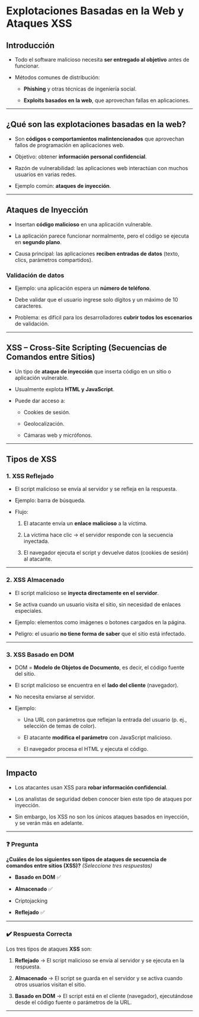 
# Explotaciones Basadas en la Web y Ataques XSS

## Introducción

- Todo el software malicioso necesita **ser entregado al objetivo** antes de funcionar.
    
- Métodos comunes de distribución:
    
    - **Phishing** y otras técnicas de ingeniería social.
        
    - **Exploits basados en la web**, que aprovechan fallas en aplicaciones.
        

---

## ¿Qué son las explotaciones basadas en la web?

- Son **códigos o comportamientos malintencionados** que aprovechan fallos de programación en aplicaciones web.
    
- Objetivo: obtener **información personal confidencial**.
    
- Razón de vulnerabilidad: las aplicaciones web interactúan con muchos usuarios en varias redes.
    
- Ejemplo común: **ataques de inyección**.
    

---

## Ataques de Inyección

- Insertan **código malicioso** en una aplicación vulnerable.
    
- La aplicación parece funcionar normalmente, pero el código se ejecuta en **segundo plano**.
    
- Causa principal: las aplicaciones **reciben entradas de datos** (texto, clics, parámetros compartidos).
    

### Validación de datos

- Ejemplo: una aplicación espera un **número de teléfono**.
    
- Debe validar que el usuario ingrese solo dígitos y un máximo de 10 caracteres.
    
- Problema: es difícil para los desarrolladores **cubrir todos los escenarios** de validación.
    

---

## XSS – Cross-Site Scripting (Secuencias de Comandos entre Sitios)

- Un tipo de **ataque de inyección** que inserta código en un sitio o aplicación vulnerable.
    
- Usualmente explota **HTML y JavaScript**.
    
- Puede dar acceso a:
    
    - Cookies de sesión.
        
    - Geolocalización.
        
    - Cámaras web y micrófonos.
        

---

## Tipos de XSS

### 1. **XSS Reflejado**

- El script malicioso se envía al servidor y se refleja en la respuesta.
    
- Ejemplo: barra de búsqueda.
    
- Flujo:
    
    1. El atacante envía un **enlace malicioso** a la víctima.
        
    2. La víctima hace clic → el servidor responde con la secuencia inyectada.
        
    3. El navegador ejecuta el script y devuelve datos (cookies de sesión) al atacante.
        

---

### 2. **XSS Almacenado**

- El script malicioso se **inyecta directamente en el servidor**.
    
- Se activa cuando un usuario visita el sitio, sin necesidad de enlaces especiales.
    
- Ejemplo: elementos como imágenes o botones cargados en la página.
    
- Peligro: el usuario **no tiene forma de saber** que el sitio está infectado.
    

---

### 3. **XSS Basado en DOM**

- DOM = **Modelo de Objetos de Documento**, es decir, el código fuente del sitio.
    
- El script malicioso se encuentra en el **lado del cliente** (navegador).
    
- No necesita enviarse al servidor.
    
- Ejemplo:
    
    - Una URL con parámetros que reflejan la entrada del usuario (p. ej., selección de temas de color).
        
    - El atacante **modifica el parámetro** con JavaScript malicioso.
        
    - El navegador procesa el HTML y ejecuta el código.
        

---

## Impacto

- Los atacantes usan XSS para **robar información confidencial**.
    
- Los analistas de seguridad deben conocer bien este tipo de ataques por inyección.
    
- Sin embargo, los XSS no son los únicos ataques basados en inyección, y se verán más en adelante.
    


---

### ❓ Pregunta

**¿Cuáles de los siguientes son tipos de ataques de secuencia de comandos entre sitios (XSS)?** _(Seleccione tres respuestas)_

- **Basado en DOM** ✅
    
- **Almacenado** ✅
    
- Criptojacking
    
- **Reflejado** ✅
    

---

### ✔️ Respuesta Correcta

Los tres tipos de ataques **XSS** son:

1. **Reflejado** → El script malicioso se envía al servidor y se ejecuta en la respuesta.
    
2. **Almacenado** → El script se guarda en el servidor y se activa cuando otros usuarios visitan el sitio.
    
3. **Basado en DOM** → El script está en el cliente (navegador), ejecutándose desde el código fuente o parámetros de la URL.
    

---


